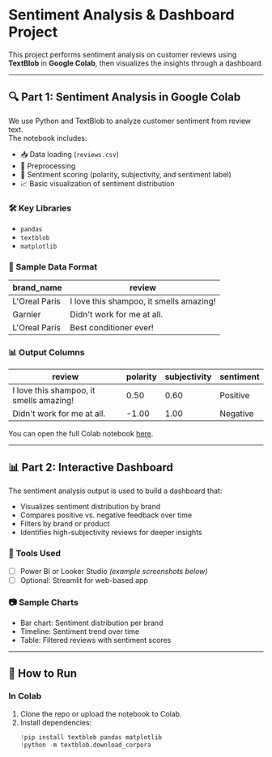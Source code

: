# Sentiment Analysis & Dashboard Project

This project performs sentiment analysis on customer reviews using **TextBlob** in **Google Colab**, then visualizes the insights through a dashboard.

---

## 🔍 Part 1: Sentiment Analysis in Google Colab

We use Python and TextBlob to analyze customer sentiment from review text.  
The notebook includes:

- 📥 Data loading (`reviews.csv`)
- 🧼 Preprocessing
- 🧪 Sentiment scoring (polarity, subjectivity, and sentiment label)
- 📈 Basic visualization of sentiment distribution

### 🛠️ Key Libraries
- `pandas`
- `textblob`
- `matplotlib`

### 📁 Sample Data Format

| brand_name    | review                                      |
|---------------|---------------------------------------------|
| L'Oreal Paris | I love this shampoo, it smells amazing!     |
| Garnier       | Didn't work for me at all.                  |
| L'Oreal Paris | Best conditioner ever!                      |

### 📊 Output Columns

| review                                      | polarity | subjectivity | sentiment |
|---------------------------------------------|----------|--------------|-----------|
| I love this shampoo, it smells amazing!     | 0.50     | 0.60         | Positive  |
| Didn't work for me at all.                  | -1.00    | 1.00         | Negative  |

You can open the full Colab notebook [here](link-to-your-colab).

---

## 📊 Part 2: Interactive Dashboard

The sentiment analysis output is used to build a dashboard that:

- Visualizes sentiment distribution by brand
- Compares positive vs. negative feedback over time
- Filters by brand or product
- Identifies high-subjectivity reviews for deeper insights

### 🧰 Tools Used
- [ ] Power BI or Looker Studio *(example screenshots below)*
- [ ] Optional: Streamlit for web-based app

### 📷 Sample Charts
- Bar chart: Sentiment distribution per brand
- Timeline: Sentiment trend over time
- Table: Filtered reviews with sentiment scores

---

## 🚀 How to Run

### In Colab
1. Clone the repo or upload the notebook to Colab.
2. Install dependencies:
   ```python
   !pip install textblob pandas matplotlib
   !python -m textblob.download_corpora
